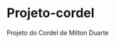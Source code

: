 # Projeto-cordel
Projeto do Cordel de Milton Duarte
<a href="https://worms2k.github.io/Projeto-cordel/"></a>
